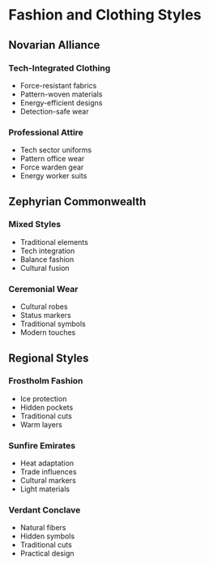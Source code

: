 # Fashion and Clothing Styles

## Novarian Alliance

### Tech-Integrated Clothing
- Force-resistant fabrics
- Pattern-woven materials
- Energy-efficient designs
- Detection-safe wear

### Professional Attire
- Tech sector uniforms
- Pattern office wear
- Force warden gear
- Energy worker suits

## Zephyrian Commonwealth

### Mixed Styles
- Traditional elements
- Tech integration
- Balance fashion
- Cultural fusion

### Ceremonial Wear
- Cultural robes
- Status markers
- Traditional symbols
- Modern touches

## Regional Styles

### Frostholm Fashion
- Ice protection
- Hidden pockets
- Traditional cuts
- Warm layers

### Sunfire Emirates
- Heat adaptation
- Trade influences
- Cultural markers
- Light materials

### Verdant Conclave
- Natural fibers
- Hidden symbols
- Traditional cuts
- Practical design
